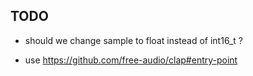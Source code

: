 ## TODO

- should we change sample to float instead of int16_t ?

- use https://github.com/free-audio/clap#entry-point
